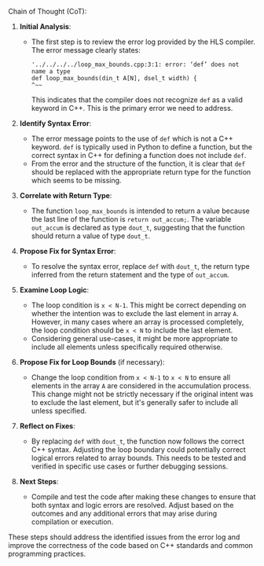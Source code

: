 Chain of Thought (CoT):

1. **Initial Analysis**:
   - The first step is to review the error log provided by the HLS compiler. The error message clearly states: 
     ```text
     '../../../../loop_max_bounds.cpp:3:1: error: ‘def’ does not name a type
     def loop_max_bounds(din_t A[N], dsel_t width) {
     ^~~
     ```
     This indicates that the compiler does not recognize `def` as a valid keyword in C++. This is the primary error we need to address.

2. **Identify Syntax Error**:
   - The error message points to the use of `def` which is not a C++ keyword. `def` is typically used in Python to define a function, but the correct syntax in C++ for defining a function does not include `def`.
   - From the error and the structure of the function, it is clear that `def` should be replaced with the appropriate return type for the function which seems to be missing.

3. **Correlate with Return Type**:
   - The function `loop_max_bounds` is intended to return a value because the last line of the function is `return out_accum;`. The variable `out_accum` is declared as type `dout_t`, suggesting that the function should return a value of type `dout_t`.

4. **Propose Fix for Syntax Error**:
   - To resolve the syntax error, replace `def` with `dout_t`, the return type inferred from the return statement and the type of `out_accum`.

5. **Examine Loop Logic**:
   - The loop condition is `x < N-1`. This might be correct depending on whether the intention was to exclude the last element in array `A`. However, in many cases where an array is processed completely, the loop condition should be `x < N` to include the last element.
   - Considering general use-cases, it might be more appropriate to include all elements unless specifically required otherwise. 

6. **Propose Fix for Loop Bounds** (if necessary):
   - Change the loop condition from `x < N-1` to `x < N` to ensure all elements in the array `A` are considered in the accumulation process. This change might not be strictly necessary if the original intent was to exclude the last element, but it's generally safer to include all unless specified.

7. **Reflect on Fixes**:
   - By replacing `def` with `dout_t`, the function now follows the correct C++ syntax. Adjusting the loop boundary could potentially correct logical errors related to array bounds. This needs to be tested and verified in specific use cases or further debugging sessions.

8. **Next Steps**:
   - Compile and test the code after making these changes to ensure that both syntax and logic errors are resolved. Adjust based on the outcomes and any additional errors that may arise during compilation or execution.

These steps should address the identified issues from the error log and improve the correctness of the code based on C++ standards and common programming practices.